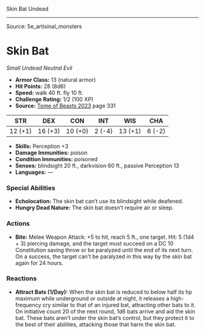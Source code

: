 <MonsterName/>Skin Bat</MonsterName>
<CreatureType/>Undead</CreatureType>



---

Source: 5e_artisinal_monsters

# Skin Bat

*Small* *Undead* *Neutral Evil*

- **Armor Class:** 13 (natural armor)
- **Hit Points:** 28 (8d6)
- **Speed:** walk 40 ft. fly 10 ft.
- **Challenge Rating:** 1/2 (100 XP)
- **Source:** [Tome of Beasts 2023](https://koboldpress.com/kpstore/product/tome-of-beasts-1-2023-edition/) page 331

| STR | DEX | CON | INT | WIS | CHA |
| --- | --- | --- | --- | --- | --- |
| 12 (+1) | 16 (+3) | 10 (+0) | 2 (-4) | 13 (+1) | 6 (-2) |

- **Skills:** Perception +3
- **Damage Immunities:** poison
- **Condition Immunities:** poisoned
- **Senses:** blindsight 20 ft., darkvision 60 ft., passive Perception 13
- **Languages:** —

### Special Abilities

- **Echolocation:** The skin bat can’t use its blindsight while deafened.
- **Hungry Dead Nature:** The skin bat doesn’t require air or sleep.

### Actions

- **Bite:** Melee Weapon Attack: +5 to hit, reach 5 ft., one target. Hit: 5 (1d4 + 3) piercing damage, and the target must succeed on a DC 10 Constitution saving throw or be paralyzed until the end of its next turn. On a success, the target can’t be paralyzed in this way by the skin bat again for 24 hours.

### Reactions

- **Attract Bats (1/Day):** When the skin bat is reduced to below half its hp maximum while underground or outside at night, it releases a high-frequency cry similar to that of an injured bat, attracting other bats to it. On initiative count 20 of the next round, 1d6 bats arrive and aid the skin bat. These bats aren’t under the skin bat’s control, but they protect it to the best of their abilities, attacking those that harm the skin bat.


